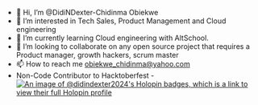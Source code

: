 - 👋 Hi, I’m @DidiNDexter-Chidinma Obiekwe
- 👀 I’m interested in Tech Sales, Product Management and Cloud engineering
- 🌱 I’m currently learning Cloud engineering with AltSchool.
- 💞️ I’m looking to collaborate on any open source project that requires a Product manager, growth hackers, scrum master
- 📫 How to reach me obiekwe_chidinma@yahoo.com
-    Non-Code Contributor to Hacktoberfest - [![An image of @didindexter2024's Holopin badges, which is a link to view their full Holopin profile](https://holopin.me/didindexter2024)](https://holopin.io/@didindexter2024)

<!---[![An image of @didindexter2024's Holopin badges, which is a link to view their full Holopin profile](https://holopin.me/didindexter2024)](https://holopin.io/@didindexter2024)

DidiNDexter/DidiNDexter is a ✨ special ✨ repository because its `README.md` (this file) appears on your GitHub profile.
You can click the Preview link to take a look at your changes.
--->
 
